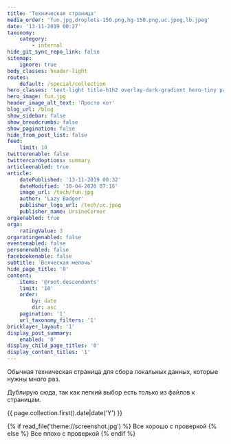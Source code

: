```yaml
---
title: 'Техническая страница'
media_order: 'fun.jpg,droplets-150.png,hg-150.png,uc.jpeg,lb.jpeg'
date: '13-11-2019 00:27'
taxonomy:
    category:
        - internal
hide_git_sync_repo_link: false
sitemap:
    ignore: true
body_classes: header-light
routes:
    default: /special/collection
hero_classes: 'text-light title-h1h2 overlay-dark-gradient hero-tiny parallax'
hero_image: fun.jpg
header_image_alt_text: 'Просто кот'
blog_url: /blog
show_sidebar: false
show_breadcrumbs: false
show_pagination: false
hide_from_post_list: false
feed:
    limit: 10
twitterenable: false
twittercardoptions: summary
articleenabled: true
article:
    datePublished: '13-11-2019 00:32'
    dateModified: '10-04-2020 07:16'
    image_url: /tech/fun.jpg
    author: 'Lazy Badger'
    publisher_logo_url: /tech/uc.jpeg
    publisher_name: UrsineCorner
orgaenabled: true
orga:
    ratingValue: 3
orgaratingenabled: false
eventenabled: false
personenabled: false
facebookenable: false
subtitle: 'Всяческая мелочь'
hide_page_title: '0'
content:
    items: '@root.descendants'
    limit: '10'
    order:
        by: date
        dir: asc
    pagination: '1'
    url_taxonomy_filters: '1'
bricklayer_layout: '1'
display_post_summary:
    enabled: '0'
display_child_page_titles: '0'
display_content_titles: '1'
---
```


Обычная техническая страница для сбора локальных данных, которые нужны много раз.

Дублирую сюда, так как легкий выбор есть только из файлов к страницам.

{{ page.collection.first().date|date('Y') }}

{% if read_file('theme://screenshot.jpg') %}
  Все хорошо с проверкой
 {% else %}
  Все плохо с проверкой
{% endif %}
